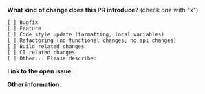 **What kind of change does this PR introduce?** (check _one_ with "x")
```
[ ] Bugfix
[ ] Feature
[ ] Code style update (formatting, local variables)
[ ] Refactoring (no functional changes, no api changes)
[ ] Build related changes
[ ] CI related changes
[ ] Other... Please describe:
```

**Link to the open issue**:


**Other information**:
